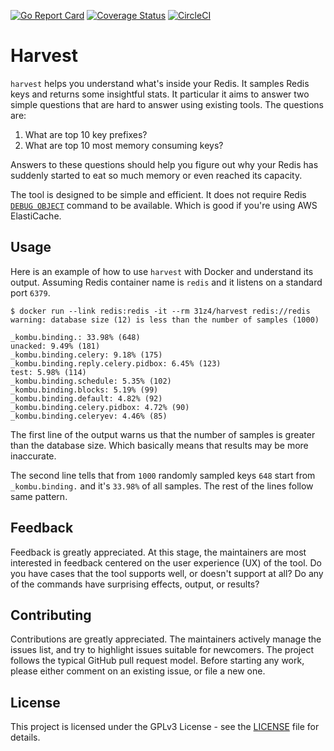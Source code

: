 [![Go Report Card](https://goreportcard.com/badge/github.com/31z4/harvest)](https://goreportcard.com/report/github.com/31z4/harvest)
[![Coverage Status](https://coveralls.io/repos/github/31z4/harvest/badge.svg?branch=master)](https://coveralls.io/github/31z4/harvest?branch=master)
[![CircleCI](https://circleci.com/gh/31z4/harvest.svg?style=svg)](https://circleci.com/gh/31z4/harvest)

# Harvest

`harvest` helps you understand what's inside your Redis. It samples Redis keys and returns some insightful stats. It particular it aims to answer two simple questions that are hard to answer using existing tools. The questions are:

1. What are top 10 key prefixes?
2. What are top 10 most memory consuming keys?

Answers to these questions should help you figure out why your Redis has suddenly started to eat so much memory or even reached its capacity.

The tool is designed to be simple and efficient. It does not require Redis [`DEBUG OBJECT`](https://redis.io/commands/debug-object) command to be available. Which is good if you're using AWS ElastiCache.

## Usage

Here is an example of how to use `harvest` with Docker and understand its output. Assuming Redis container name is `redis` and it listens on a standard port `6379`.

```console
$ docker run --link redis:redis -it --rm 31z4/harvest redis://redis
warning: database size (12) is less than the number of samples (1000)

_kombu.binding.: 33.98% (648)
unacked: 9.49% (181)
_kombu.binding.celery: 9.18% (175)
_kombu.binding.reply.celery.pidbox: 6.45% (123)
test: 5.98% (114)
_kombu.binding.schedule: 5.35% (102)
_kombu.binding.blocks: 5.19% (99)
_kombu.binding.default: 4.82% (92)
_kombu.binding.celery.pidbox: 4.72% (90)
_kombu.binding.celeryev: 4.46% (85)
```

The first line of the output warns us that the number of samples is greater than the database size. Which basically means that results may be more inaccurate.

The second line tells that from `1000` randomly sampled keys `648` start from `_kombu.binding.` and it's `33.98%` of all samples. The rest of the lines follow same pattern.

## Feedback

Feedback is greatly appreciated. At this stage, the maintainers are most interested in feedback centered on the user experience (UX) of the tool. Do you have cases that the tool supports well, or doesn't support at all? Do any of the commands have surprising effects, output, or results?

## Contributing

Contributions are greatly appreciated. The maintainers actively manage the issues list, and try to highlight issues suitable for newcomers. The project follows the typical GitHub pull request model. Before starting any work, please either comment on an existing issue, or file a new one.

## License

This project is licensed under the GPLv3 License - see the [LICENSE](LICENSE) file for details.
